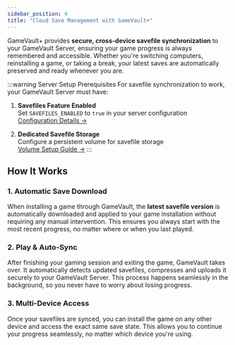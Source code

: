 ```yaml
---
sidebar_position: 4
title: "Cloud Save Management with GameVault+"
---
```


GameVault+ provides **secure, cross-device savefile synchronization** to your GameVault Server, ensuring your game progress is always remembered and accessible. Whether you're switching computers, reinstalling a game, or taking a break, your latest saves are automatically preserved and ready whenever you are.

:::warning Server Setup Prerequisites
For savefile synchronization to work, your GameVault Server must have:

1. **Savefiles Feature Enabled**  
   Set `SAVEFILES_ENABLED` to `true` in your server configuration  
   [Configuration Details →](/docs/server-docs/configuration.md#savefiles)

2. **Dedicated Savefile Storage**  
    Configure a persistent volume for savefile storage  
    [Volume Setup Guide →](/docs/server-docs/configuration.md#volumes)
   :::

## How It Works

### 1. Automatic Save Download

When installing a game through GameVault, the **latest savefile version** is automatically downloaded and applied to your game installation without requiring any manual intervention. This ensures you always start with the most recent progress, no matter where or when you last played.

### 2. Play & Auto-Sync

After finishing your gaming session and exiting the game, GameVault takes over. It automatically detects updated savefiles, compresses and uploads it securely to your GameVault Server. This process happens seamlessly in the background, so you never have to worry about losing progress.

### 3. Multi-Device Access

Once your savefiles are synced, you can install the game on any other device and access the exact same save state. This allows you to continue your progress seamlessly, no matter which device you're using.

